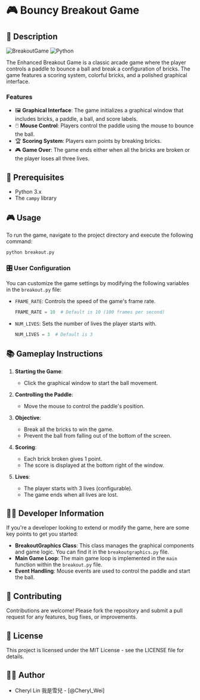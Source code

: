 # 🎮 Bouncy Breakout Game

## 📜 Description
![BreakoutGame](https://img.shields.io/badge/Breakout%20Game-Enhanced%20Version-blue) ![Python](https://img.shields.io/badge/Python-3.x-brightgreen)

The Enhanced Breakout Game is a classic arcade game where the player controls a paddle to bounce a ball and break a configuration of bricks. The game features a scoring system, colorful bricks, and a polished graphical interface.

### Features
- 🖼️ **Graphical Interface**: The game initializes a graphical window that includes bricks, a paddle, a ball, and score labels.
- 🖱️ **Mouse Control**: Players control the paddle using the mouse to bounce the ball.
- 🏆 **Scoring System**: Players earn points by breaking bricks.
- 🎮 **Game Over**: The game ends either when all the bricks are broken or the player loses all three lives.

## 🚀 Prerequisites
- Python 3.x
- The `campy` library

## 🎮 Usage

To run the game, navigate to the project directory and execute the following command:
```sh
python breakout.py
```

### 🎛️ User Configuration

You can customize the game settings by modifying the following variables in the `breakout.py` file:

- `FRAME_RATE`: Controls the speed of the game's frame rate.
  ```python
  FRAME_RATE = 10  # Default is 10 (100 frames per second)
  ```

- `NUM_LIVES`: Sets the number of lives the player starts with.
  ```python
  NUM_LIVES = 3  # Default is 3
  ```

## 📚 Gameplay Instructions

1. **Starting the Game**:
   - Click the graphical window to start the ball movement.

2. **Controlling the Paddle**:
   - Move the mouse to control the paddle's position.

3. **Objective**:
   - Break all the bricks to win the game.
   - Prevent the ball from falling out of the bottom of the screen.

4. **Scoring**:
   - Each brick broken gives 1 point.
   - The score is displayed at the bottom right of the window.

5. **Lives**:
   - The player starts with 3 lives (configurable).
   - The game ends when all lives are lost.

## 👨‍💻 Developer Information

If you're a developer looking to extend or modify the game, here are some key points to get you started:

- **BreakoutGraphics Class**: This class manages the graphical components and game logic. You can find it in the `breakoutgraphics.py` file.
- **Main Game Loop**: The main game loop is implemented in the `main` function within the `breakout.py` file.
- **Event Handling**: Mouse events are used to control the paddle and start the ball.


## 🤝 Contributing

Contributions are welcome! Please fork the repository and submit a pull request for any features, bug fixes, or improvements.

## 📄 License

This project is licensed under the MIT License - see the LICENSE file for details.

## 🧑‍💻 Author

- Cheryl Lin 我是雪兒 - [@Cheryl_Wei]
